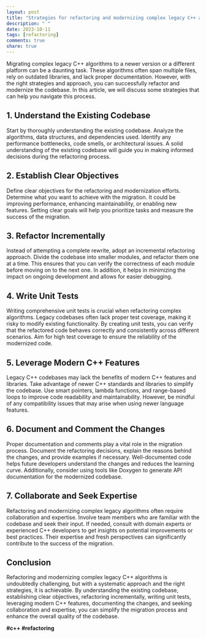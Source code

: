 ```yaml
---
layout: post
title: "Strategies for refactoring and modernizing complex legacy C++ algorithms during migration"
description: " "
date: 2023-10-11
tags: [refactoring]
comments: true
share: true
---
```


Migrating complex legacy C++ algorithms to a newer version or a different platform can be a daunting task. These algorithms often span multiple files, rely on outdated libraries, and lack proper documentation. However, with the right strategies and approach, you can successfully refactor and modernize the codebase. In this article, we will discuss some strategies that can help you navigate this process.

## 1. Understand the Existing Codebase
Start by thoroughly understanding the existing codebase. Analyze the algorithms, data structures, and dependencies used. Identify any performance bottlenecks, code smells, or architectural issues. A solid understanding of the existing codebase will guide you in making informed decisions during the refactoring process.

## 2. Establish Clear Objectives
Define clear objectives for the refactoring and modernization efforts. Determine what you want to achieve with the migration. It could be improving performance, enhancing maintainability, or enabling new features. Setting clear goals will help you prioritize tasks and measure the success of the migration.

## 3. Refactor Incrementally
Instead of attempting a complete rewrite, adopt an incremental refactoring approach. Divide the codebase into smaller modules, and refactor them one at a time. This ensures that you can verify the correctness of each module before moving on to the next one. In addition, it helps in minimizing the impact on ongoing development and allows for easier debugging.

## 4. Write Unit Tests
Writing comprehensive unit tests is crucial when refactoring complex algorithms. Legacy codebases often lack proper test coverage, making it risky to modify existing functionality. By creating unit tests, you can verify that the refactored code behaves correctly and consistently across different scenarios. Aim for high test coverage to ensure the reliability of the modernized code.

## 5. Leverage Modern C++ Features
Legacy C++ codebases may lack the benefits of modern C++ features and libraries. Take advantage of newer C++ standards and libraries to simplify the codebase. Use smart pointers, lambda functions, and range-based loops to improve code readability and maintainability. However, be mindful of any compatibility issues that may arise when using newer language features.

## 6. Document and Comment the Changes
Proper documentation and comments play a vital role in the migration process. Document the refactoring decisions, explain the reasons behind the changes, and provide examples if necessary. Well-documented code helps future developers understand the changes and reduces the learning curve. Additionally, consider using tools like Doxygen to generate API documentation for the modernized codebase.

## 7. Collaborate and Seek Expertise
Refactoring and modernizing complex legacy algorithms often require collaboration and expertise. Involve team members who are familiar with the codebase and seek their input. If needed, consult with domain experts or experienced C++ developers to get insights on potential improvements or best practices. Their expertise and fresh perspectives can significantly contribute to the success of the migration.

## Conclusion
Refactoring and modernizing complex legacy C++ algorithms is undoubtedly challenging, but with a systematic approach and the right strategies, it is achievable. By understanding the existing codebase, establishing clear objectives, refactoring incrementally, writing unit tests, leveraging modern C++ features, documenting the changes, and seeking collaboration and expertise, you can simplify the migration process and enhance the overall quality of the codebase.

**#c++ #refactoring**